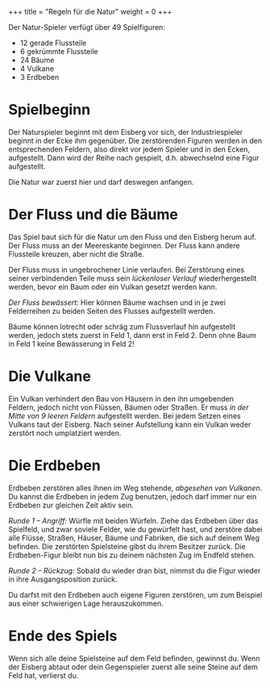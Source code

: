 +++
title = "Regeln für die Natur"
weight = 0
+++

Der Natur-Spieler verfügt über 49 Spielfiguren:

- 12 gerade Flussteile
- 6 gekrümmte Flussteile
- 24 Bäume
- 4 Vulkane
- 3 Erdbeben

# Spielbeginn

Der Naturspieler beginnt mit dem Eisberg vor sich, der Industriespieler beginnt in der Ecke ihm gegenüber.
Die zerstörenden Figuren werden in den entsprechenden Feldern, also direkt vor jedem Spieler und in den Ecken, aufgestellt.
Dann wird der Reihe nach gespielt, d.h. abwechselnd eine Figur aufgestellt.

Die Natur war zuerst hier und darf deswegen anfangen.

# Der Fluss und die Bäume

Das Spiel baut sich für die Natur um den Fluss und den Eisberg herum auf.
Der Fluss muss an der Meereskante beginnen.
Der Fluss kann andere Flussteile kreuzen, aber nicht die Straße.

Der Fluss muss in ungebrochener Linie verlaufen.
Bei Zerstörung eines seiner verbindenden Teile muss sein *lückenloser Verlauf* wiederhergestellt werden, bevor ein Baum oder ein Vulkan gesetzt werden kann.

*Der Fluss bewässert:* Hier können Bäume wachsen und in je zwei Felderreihen zu beiden Seiten des Flusses aufgestellt werden.

Bäume können lotrecht oder schräg zum Flussverlauf hin aufgestellt werden, jedoch stets zuerst in Feld 1, dann erst in Feld 2.
Denn ohne Baum in Feld 1 keine Bewässerung in Feld 2!

# Die Vulkane

Ein Vulkan verhindert den Bau von Häusern in den ihn umgebenden Feldern, jedoch nicht von Flüssen, Bäumen oder Straßen.
Er muss *in der Mitte von 9 leeren Feldern* aufgestellt werden.
Bei jedem Setzen eines Vulkans taut der Eisberg.
Nach seiner Aufstellung kann ein Vulkan weder zerstört noch umplatziert werden.

# Die Erdbeben

Erdbeben zerstören alles ihnen im Weg stehende, *abgesehen von Vulkanen*.
Du kannst die Erdbeben in jedem Zug benutzen, jedoch darf immer nur ein Erdbeben zur gleichen Zeit aktiv sein.

*Runde 1 – Angriff:* Würfle mit beiden Würfeln.
Ziehe das Erdbeben über das Spielfeld, und zwar soviele Felder, wie du gewürfelt hast, und zerstöre dabei alle Flüsse, Straßen, Häuser, Bäume und Fabriken, die sich auf deinem Weg befinden.
Die zerstörten Spielsteine gibst du ihrem Besitzer zurück.
Die Erdbeben-Figur bleibt nun bis zu deinem nächsten Zug im Endfeld stehen.

*Runde 2 – Rückzug:* Sobald du wieder dran bist, nimmst du die Figur wieder in ihre Ausgangsposition zurück.

Du darfst mit den Erdbeben auch eigene Figuren zerstören, um zum Beispiel aus einer schwierigen Lage herauszukommen.

# Ende des Spiels

Wenn sich alle deine Spielsteine auf dem Feld befinden, gewinnst du.
Wenn der Eisberg abtaut oder dein Gegenspieler zuerst alle seine Steine auf dem Feld hat, verlierst du.
